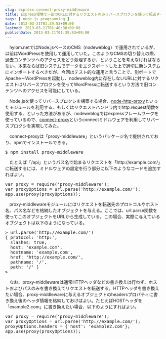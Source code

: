 ```yaml
---
slug: express-connect-proxy-middleware
title: Express環境で一部のURLに対するリクエストのみリバースプロクシを使って転送する
tags: [ node.js programming ]
date: 2013-03-21T01:39:53+09:00
lastmod: 2013-03-21T01:40:38+09:00
publishDate: 2013-03-21T01:39:53+09:00
---
```


<p>　hylom.netではNode.jsベースのCMS（nodeweblog）で運用されているが、以前はWordPressを使用して運用していた。このようなCMSの切り替えの際、過去コンテンツへのアクセスをどう処理するか、ということを考えなければならない。本来ならば旧システムでデータをエクスポートした上で適切に新システムにインポートするべきだが、今回はテスト的な運用と言うことで、別ポートでApache＋WordPressを起動し、nodeweblog内に存在しないURLに対するリクエストはリバースプロクシを使ってWordPressに転送するという方法で旧コンテンツへのアクセスを可能にしている。</p>

<p>　Node.jsを使ってリバースプロクシを構築する場合、<a href="https://github.com/nodejitsu/node-http-proxy">node-http-proxy</a>といったモジュールを利用する、もしくはリクエストハンドラ内でhttp.request関数を使用する、といった方法があるが、nodeweblogではexpressフレームワークを使っているので、<a href="https://github.com/superjoe30/connect-proxy">connect-proxy</a>というconnectミドルウェアを利用してリバースプロクシを実現してみた。</p>

<p>　connect-proxyは「proxy-middleware」というパッケージ名で提供されており、npmでインストールできる。</p>

<pre>
$ npm install proxy-middleware
</pre>

<p>　たとえば「/api」というパス名で始まるリクエストを「http://example.com/」に転送するには、ミドルウェアの設定を行う部分に以下のようなコードを追加すればよい。</p>

<pre>
var proxy = require('proxy-middleware');
var proxyOptions = url.parse('http://example.com/');
app.use(proxy(proxyOptions));
</pre>

<p>　proxy-middlewareモジュールにはリクエストを転送先のプロトコルやホスト名、パス名などを格納したオブジェクトを与える。ここでは、url.parse関数を使ってこのオブジェクトをURLから生成している。この場合、実際に与えているオブジェクトは以下のようになっている。</p>

<pre>
> url.parse('http://example.com/')
{ protocol: 'http:',
  slashes: true,
  host: 'example.com',
  hostname: 'example.com',
  href: 'http://example.com/',
  pathname: '/',
  path: '/' }
> 
</pre>

<p>　なお、proxy-middlewareは通常HTTPヘッダなどの書き換えは行わず、ホストおよびパスのみを書き換えてリクエストを転送する。HTTPヘッダを書き換えたい場合、proxy-middlewareに与えるオブジェクトのheadersプロパティに書き換え後のヘッダ情報を格納しておけばよい。たとえばHOSTヘッダを「example2.com」に書き換えたい場合、以下のようにすればよい。</p>

<pre>
var proxy = require('proxy-middleware');
var proxyOptions = url.parse('http://example.com/');
proxyOptions.headers = {'host': 'example2.com'};
app.use(proxy(proxyOptions));
</pre>

